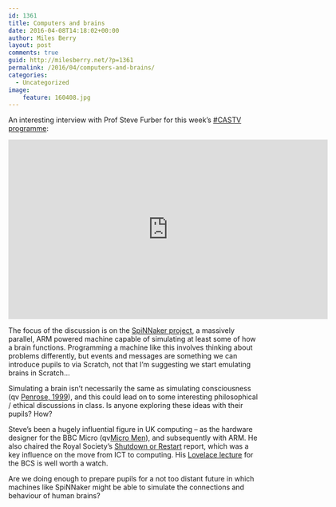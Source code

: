 ```yaml
---
id: 1361
title: Computers and brains
date: 2016-04-08T14:18:02+00:00
author: Miles Berry
layout: post 
comments: true
guid: http://milesberry.net/?p=1361
permalink: /2016/04/computers-and-brains/
categories:
  - Uncategorized
image:
    feature: 160408.jpg
---
```

An interesting interview with Prof Steve Furber for this week’s [#CASTV programme](https://www.youtube.com/watch?v=wnSjR04qang&list=PLfZL5AW0loWk3vFyY7ge3EFHV553YU208):

<iframe width="640" height="360" src="https://www.youtube.com/embed/wnSjR04qang" frameborder="0" allowfullscreen></iframe>

The focus of the discussion is on the [SpiNNaker project](http://apt.cs.manchester.ac.uk/projects/SpiNNaker/), a massively parallel, ARM powered machine capable of simulating at least some of how a brain functions. Programming a machine like this involves thinking about problems differently, but events and messages are something we can introduce pupils to via Scratch, not that I’m suggesting we start emulating brains in Scratch…

Simulating a brain isn’t necessarily the same as simulating consciousness (qv [Penrose, 1999](http://www.amazon.co.uk/The-Emperors-New-Mind-Concerning/dp/0192861980)), and this could lead on to some interesting philosophical / ethical discussions in class. Is anyone exploring these ideas with their pupils? How?

Steve’s been a hugely influential figure in UK computing &#8211; as the hardware designer for the BBC Micro (qv[Micro Men](https://www.youtube.com/watch?v=XXBxV6-zamM)), and subsequently with ARM. He also chaired the Royal Society’s [Shutdown or Restart](https://royalsociety.org/~/media/education/computing-in-schools/2012-01-12-computing-in-schools.pdf) report, which was a key influence on the move from ICT to computing. His [Lovelace lecture](https://www.youtube.com/watch?v=q5SxGrowoYI) for the BCS is well worth a watch.

Are we doing enough to prepare pupils for a not too distant future in which machines like SpiNNaker might be able to simulate the connections and behaviour of human brains?

